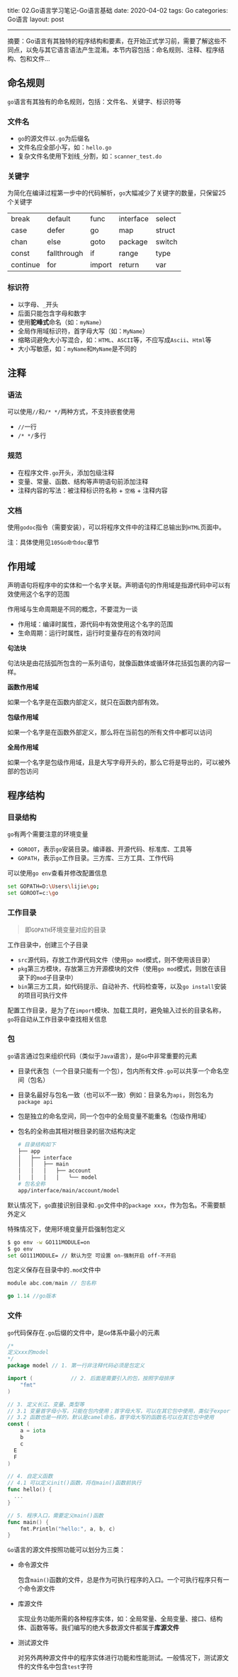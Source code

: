 title: 02.Go语言学习笔记-Go语言基础
date: 2020-04-02
tags: Go
categories: Go语言
layout: post

------

摘要：Go语言有其独特的程序结构和要素，在开始正式学习前，需要了解这些不同点，以免与其它语言语法产生混淆。本节内容包括：命名规则、注释、程序结构、包和文件...

<!-- more -->

## 命名规则

`go`语言有其独有的命名规则，包括：文件名、关键字、标识符等

### 文件名

- `go`的源文件以`.go`为后缀名
- 文件名应全部小写，如：`hello.go`
- 复杂文件名使用下划线`_`分割，如：`scanner_test.do`

### 关键字

为简化在编译过程第一步中的代码解析，`go`大幅减少了关键字的数量，只保留25个关键字

|          |             |        |           |        |
| -------- | ----------- | ------ | --------- | ------ |
| break    | default     | func   | interface | select |
| case     | defer       | go     | map       | struct |
| chan     | else        | goto   | package   | switch |
| const    | fallthrough | if     | range     | type   |
| continue | for         | import | return    | var    |

### 标识符

- 以字母、`_`开头
- 后面只能包含字母和数字
- 使用**驼峰式**命名（如：`myName`）
- 全局作用域标识符，首字母大写（如：`MyName`）
- 缩略词避免大小写混合，如：`HTML`、`ASCII`等，不应写成`Ascii`、`Html`等
- 大小写敏感，如：`myName`和`MyName`是不同的

## 注释

### 语法

可以使用`//`和`/* */`两种方式，不支持嵌套使用

- `//`一行
- `/* */`多行

### 规范

- 在程序文件`.go`开头，添加包级注释
- 变量、常量、函数、结构等声明语句前添加注释
- 注释内容的写法：被注释标识符名称 + `空格` + 注释内容

### 文档

使用`godoc`指令（需要安装），可以将程序文件中的注释汇总输出到`HTML`页面中。

注：具体使用见`105Go命令doc`章节

## 作用域

声明语句将程序中的实体和一个名字关联。声明语句的作用域是指源代码中可以有效使用这个名字的范围

作用域与生命周期是不同的概念，不要混为一谈

- 作用域：编译时属性，源代码中有效使用这个名字的范围
- 生命周期：运行时属性，运行时变量存在的有效时间

**句法块**

句法块是由花括弧所包含的一系列语句，就像函数体或循环体花括弧包裹的内容一样。

**函数作用域**

如果一个名字是在函数内部定义，就只在函数内部有效。

**包级作用域**

如果一个名字是在函数外部定义，那么将在当前包的所有文件中都可以访问

**全局作用域**

如果一个名字是包级作用域，且是大写字母开头的，那么它将是导出的，可以被外部的包访问

## 程序结构

### 目录结构

`go`有两个需要注意的环境变量

- `GOROOT`，表示`go`安装目录。编译器、开源代码、标准库、工具等
- `GOPATH`，表示`go`工作目录。三方库、三方工具、工作代码

可以使用`go env`查看并修改配置信息

```bash
set GOPATH=D:\Users\lijie\go;
set GOROOT=c:\go
```

### 工作目录

> 即`GOPATH`环境变量对应的目录

工作目录中，创建三个子目录

- `src`源代码，存放工作源代码文件（使用`go mod`模式，则不使用该目录）
- `pkg`第三方模块，存放第三方开源模块的文件（使用`go mod`模式，则放在该目录下的`mod`子目录中）
- `bin`第三方工具，如代码提示、自动补齐、代码检查等，以及`go install`安装的项目可执行文件

配置工作目录，是为了在`import`模块、加载工具时，避免输入过长的目录名称，`go`将自动从工作目录中查找相关信息

### 包

`go`语言通过包来组织代码（类似于`Java`语言），是`Go`中非常重要的元素

- 目录代表包（一个目录只能有一个包），包内所有文件`.go`可以共享一个命名空间（包名）

- 目录名最好与包名一致（也可以不一致）例如：目录名为`api`，则包名为`package api`

- 包是独立的命名空间，同一个包中的全局变量不能重名（包级作用域）

- 包名的全称由其相对根目录的层次结构决定

  ```bash
  # 目录结构如下
  ├── app
  │   ├── interface
  │   │   ├── main
  │   │   │   ├── account
  │   │   │   │   └── model
  # 包名全称
  app/interface/main/account/model
  ```

默认情况下，`go`直接识别目录和`.go`文件中的`package xxx`，作为包名。不需要额外定义

特殊情况下，使用环境变量开启强制包定义

```bash
$ go env -w GO111MODULE=on
$ go env
set GO111MODULE= // 默认为空 可设置 on-强制开启 off-不开启
```

包定义保存在目录中的`.mod`文件中

```go
module abc.com/main // 包名称

go 1.14 //go版本
```

### 文件

`go`代码保存在`.go`后缀的文件中，是`Go`体系中最小的元素

```go
/*
定义xxx的model
*/
package model // 1. 第一行非注释代码必须是包定义

import (			// 2. 后面是需要引入的包，按照字母排序	
	"fmt"
)

// 3. 定义长江、变量、类型等
// 3.1 变量首字母小写，只能在包内使用；首字母大写，可以在其它包中使用，类似于export的功能
// 3.2 函数也是一样的，默认是camel命名，首字母大写的函数名可以在其它包中使用
const (
	a = iota 
	b
	c
  E
  F
)

// 4. 自定义函数
// 4.1 可以定义init()函数，将在main()函数前执行
func hello() {
  ...
}

// 5. 程序入口，需要定义main()函数
func main() {
	fmt.Println("hello:", a, b, c)
}
```

`Go`语言的源文件按照功能可以划分为三类：

- 命令源文件

  包含`main()`函数的文件，总是作为可执行程序的入口。一个可执行程序只有一个命令源文件

- 库源文件

  实现业务功能所需的各种程序实体，如：全局常量、全局变量、接口、结构体、函数等等。我们编写的绝大多数源文件都属于**库源文件**

- 测试源文件

  对另外两种源文件中的程序实体进行功能和性能测试。一般情况下，测试源文件的文件名中包含`test`字符